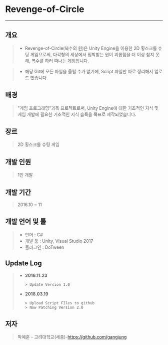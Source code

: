 # Revenge-of-Circle
<hr />

## 개요
>+ Revenge-of-Circle(복수의 원)은 Unity Engine을 이용한 2D 횡스크롤 슈팅 게임으로써, 
다각형의 세상에서 핍박받는 원이 괴롭힘을 더 이상 참지 못해, 복수를 하러 떠나는 게임입니다.

>+ 해당 Git에 모든 파일을 올릴 수가 없기에, Script 파일만 따로 정리해서 업로드 했습니다.

## 배경
>"게임 프로그래밍"과목 프로젝트로써, Unity Engine에 대한 기초적인 지식 및 게임 개발에 필요한 기초적인 지식 습득을 목표로 제작되었습니다.

## 장르
> 2D 횡스크롤 슈팅 게임

## 개발 인원
> 1인 개발

## 개발 기간
> 2016.10 ~ 11

## 개발 언어 및 툴
>+ 언어 : C#
>+ 개발 툴 : Unity, Visual Studio 2017
>+ 플러그인 : DoTween

## Update Log
>+ __2016.11.23__
>    ```
>    > Update Version 1.0
>    ```
>+ __2018.03.19__
>    ```
>    > Upload Script FIles to github
>    > Now Patching Version 2.0
>    ```

## 저자
>박예훈 - 고려대학교(세종)-https://github.com/gangjung
